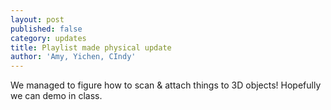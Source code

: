 ```yaml
---
layout: post
published: false
category: updates
title: Playlist made physical update
author: 'Amy, Yichen, CIndy'
---
```

We managed to figure how to scan & attach things to 3D objects! Hopefully we can demo in class.
